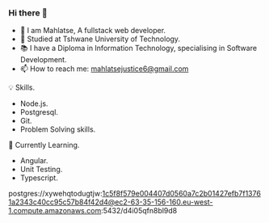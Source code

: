 ### Hi there 👋

- 📛 I am Mahlatse, A fullstack web developer.
- 🏫 Studied at Tshwane University of Technology.
- 📚 I have a Diploma in Information Technology, specialising in Software Development.
- 📫 How to reach me: mahlatsejustice6@gmail.com

💡 Skills.

- Node.js.
- Postgresql.
- Git.
- Problem Solving skills.

📝 Currently Learning.

- Angular.
- Unit Testing.
- Typescript.










postgres://xywehqtodugtjw:1c5f8f579e004407d0560a7c2b01427efb7f13761a2343c40cc95c57b84f42d4@ec2-63-35-156-160.eu-west-1.compute.amazonaws.com:5432/d4i05qfn8bl9d8
